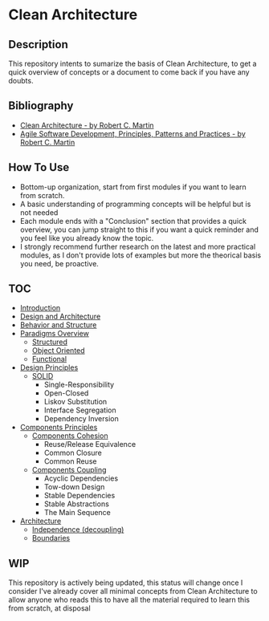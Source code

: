 # Clean Architecture

## Description

This repository intents to sumarize the basis of Clean Architecture, to get a quick overview of concepts or a document to come back if you have any doubts.

## Bibliography

* [Clean Architecture - by Robert C. Martin](https://www.goodreads.com/book/show/18043011-clean-architecture)
* [Agile Software Development, Principles, Patterns and Practices - by Robert C. Martin](https://www.goodreads.com/book/show/84985.Agile_Software_Development_Principles_Patterns_and_Practices)

## How To Use

* Bottom-up organization, start from first modules if you want to learn from scratch.
* A basic understanding of programming concepts will be helpful but is not needed
* Each module ends with a "Conclusion" section that provides a quick overview, you can jump straight to this if you want a quick reminder and you feel like you already know the topic.
* I strongly recommend further research on the latest and more practical modules, as I don't provide lots of examples but more the theorical basis you need, be proactive.

## TOC

* [Introduction](./introduction/README.md)
* [Design and Architecture](./design-and-architecture/README.md)
* [Behavior and Structure](./behavior-and-structure/README.md)
* [Paradigms Overview](./paradigms/README.md)
    * [Structured](./paradigms/structured/README.md)
    * [Object Oriented](./paradigms/object-oriented/README.md)
    * [Functional](./paradigms/functional/README.md)
* [Design Principles](./design-principles/README.md)
    * [SOLID](./design-principles/SOLID/README.md)
        * Single-Responsibility
        * Open-Closed
        * Liskov Substitution
        * Interface Segregation
        * Dependency Inversion
* [Components Principles](./components-principles/README.md)
    * [Components Cohesion](./components-principles/components-cohesion.md)
        * Reuse/Release Equivalence
        * Common Closure
        * Common Reuse
    * [Components Coupling](./components-principles/components-coupling.md)
        * Acyclic Dependencies
        * Tow-down Design
        * Stable Dependencies
        * Stable Abstractions
        * The Main Sequence
* [Architecture](./architecture/README.md)
    * [Independence (decoupling)](./architecture/independence/README.md)
    * [Boundaries](./architecture/boundaries/README.md)

## WIP

This repository is actively being updated, this status will change once I consider I've already cover all minimal concepts from Clean Architecture to allow anyone who reads this to have all the material required to learn this from scratch, at disposal